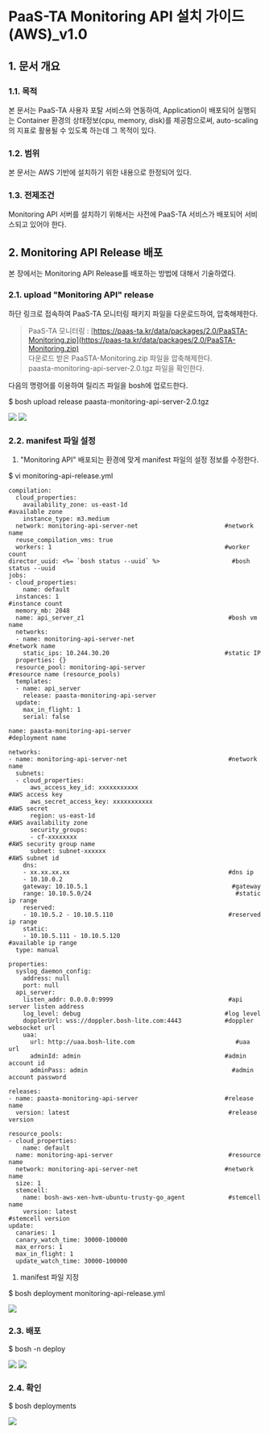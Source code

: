 # PaaS-TA Monitoring API  설치 가이드\(AWS\)\_v1.0

## 1. 문서 개요

### 1.1. 목적

본 문서는 PaaS-TA 사용자 포탈 서비스와 연동하여, Application이 배포되어 실행되는 Container 환경의 상태정보\(cpu, memory, disk\)를 제공함으로써, auto-scaling의 지표로 활용될 수 있도록 하는데 그 목적이 있다.

### 1.2. 범위

본 문서는 AWS 기반에 설치하기 위한 내용으로 한정되어 있다.

### 1.3. 전제조건

Monitoring API 서버를 설치하기 위해서는 사전에 PaaS-TA 서비스가 배포되어 서비스되고 있어야 한다.

## 2.  Monitoring API Release 배포

본 장에서는 Monitoring API Release를 배포하는 방법에 대해서 기술하였다.

### 2.1.  upload "Monitoring API" release

하단 링크로 접속하여 PaaS-TA 모니터링 패키지 파일을 다운로드하여, 압축해제한다.

> PaaS-TA 모니터링 : [https://paas-ta.kr/data/packages/2.0/PaaSTA-Monitoring.zip](https://paas-ta.kr/data/packages/2.0/PaaSTA-Monitoring.zip)   
>  다운로드 받은 PaaSTA-Monitoring.zip 파일을 압축해제한다.   
>  paasta-monitoring-api-server-2.0.tgz 파일을 확인한다.

다음의 명령어를 이용하여 릴리즈 파일을 bosh에 업로드한다.

$ bosh upload release paasta-monitoring-api-server-2.0.tgz

![](../../../.gitbook/assets/2-1-1%20%283%29.png) ![](https://github.com/ilkwon-infranics/paasta_ta_major/tree/db53372ca102ae1fc212c97321019af99a6daf99/Guide-2.0-Linguine-/Install-Guide/Services/images/monitoring-api/2-1-2.png)

### 2.2.  manifest 파일 설정

1. "Monitoring API" 배포되는 환경에 맞게 manifest 파일의 설정 정보를 수정한다.

$ vi monitoring-api-release.yml

```text
compilation:
  cloud_properties:
    availability_zone: us-east-1d                            #available zone
    instance_type: m3.medium
  network: monitoring-api-server-net                        #network name
  reuse_compilation_vms: true
  workers: 1                                                #worker count
director_uuid: <%= `bosh status --uuid` %>                    #bosh status --uuid 
jobs:
- cloud_properties:
    name: default
  instances: 1                                                #instance count
  memory_mb: 2048
  name: api_server_z1                                        #bosh vm name
  networks:
  - name: monitoring-api-server-net                            #network name
    static_ips: 10.244.30.20                                #static IP
  properties: {}
  resource_pool: monitoring-api-server                        #resource name (resource_pools)
  templates:
  - name: api_server
    release: paasta-monitoring-api-server
  update:
    max_in_flight: 1
    serial: false

name: paasta-monitoring-api-server                            #deployment name

networks:
- name: monitoring-api-server-net                            #network name
  subnets:
  - cloud_properties:
      aws_access_key_id: xxxxxxxxxxx                                    #AWS access key
      aws_secret_access_key: xxxxxxxxxxx                                #AWS secret 
      region: us-east-1d                                                #AWS availability zone
      security_groups:        
      - cf-xxxxxxxx                                                     #AWS security group name
      subnet: subnet-xxxxxx                                              #AWS subnet id
    dns:
    - xx.xx.xx.xx                                            #dns ip
    - 10.10.0.2
    gateway: 10.10.5.1                                        #gateway 
    range: 10.10.5.0/24                                        #static ip range
    reserved:        
    - 10.10.5.2 - 10.10.5.110                                #reserved ip range
    static:
    - 10.10.5.111 - 10.10.5.120                                #available ip range
  type: manual

properties:
  syslog_daemon_config:
    address: null
    port: null
  api_server:
    listen_addr: 0.0.0.0:9999                                #api server listen address
    log_level: debug                                        #log level
    dopplerUrl: wss://doppler.bosh-lite.com:4443            #doppler websocket url
    uaa:
      url: http://uaa.bosh-lite.com                            #uaa url
      adminId: admin                                        #admin account id
      adminPass: admin                                        #admin account password

releases:
- name: paasta-monitoring-api-server                        #release name
  version: latest                                            #release version

resource_pools:
- cloud_properties:
    name: default
  name: monitoring-api-server                                #resource name
  network: monitoring-api-server-net                        #network name
  size: 1
  stemcell:
    name: bosh-aws-xen-hvm-ubuntu-trusty-go_agent            #stemcell name
    version: latest                                            #stemcell version
update:
  canaries: 1
  canary_watch_time: 30000-100000
  max_errors: 1
  max_in_flight: 1
  update_watch_time: 30000-100000
```

1. manifest 파일 지정

$ bosh deployment monitoring-api-release.yml

![](../../../.gitbook/assets/2-2-1%20%2813%29.png)

### 2.3.  배포

$ bosh -n deploy

![](../../../.gitbook/assets/2-3-1.png) ![](../../../.gitbook/assets/2-3-2%20%285%29.png)

### 2.4.  확인

$ bosh deployments

![](../../../.gitbook/assets/2-4-1%20%285%29.png)

